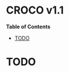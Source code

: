 # CROCO v1.1


<!-- START doctoc generated TOC please keep comment here to allow auto update -->
<!-- DON'T EDIT THIS SECTION, INSTEAD RE-RUN doctoc TO UPDATE -->
**Table of Contents** 

- [TODO](#todo)

<!-- END doctoc generated TOC please keep comment here to allow auto update -->

# TODO